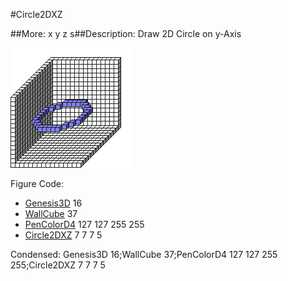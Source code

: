 #Circle2DXZ

##More: x y z s##Description: Draw 2D Circle on y-Axis <x> <y> <z> <radius>

![](Circle2DXZ.png)

Figure Code:
- [Genesis3D](Genesis3D.md) 16
- [WallCube](WallCube.md) 37
- [PenColorD4](PenColorD4.md) 127 127 255 255
- [Circle2DXZ](Circle2DXZ.md) 7 7 7 5

Condensed: Genesis3D 16;WallCube 37;PenColorD4 127 127 255 255;Circle2DXZ 7 7 7 5

